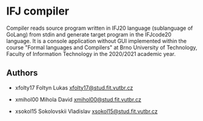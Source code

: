# IFJ compiler
Compiler reads source program written in IFJ20 language (sublanguage of GoLang) from stdin and generate target program in the IFJcode20 language. 
It is a console application without GUI implemented within the course "Formal languages and Compilers" at Brno University of Technology,
Faculty of Information Technology in the 2020/2021 academic year.

## Authors
* xfolty17  Foltyn Lukas           xfolty17@stud.fit.vutbr.cz

* xmihol00  Mihola David           xmihol00@stud.fit.vutbr.cz

* xsokol15  Sokolovskii Vladislav  xsokol15@stud.fit.vutbr.cz
